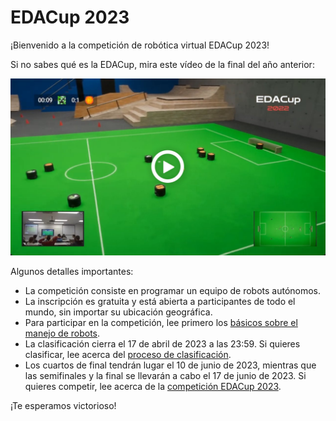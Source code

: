 # EDACup 2023

¡Bienvenido a la competición de robótica virtual EDACup 2023!

Si no sabes qué es la EDACup, mira este vídeo de la final del año anterior:

[![Final de la EDACup 2022](Images/EDACup-2022.jpg)](https://www.youtube.com/watch?v=cI3Y5UipfQc)

Algunos detalles importantes:

* La competición consiste en programar un equipo de robots autónomos.
* La inscripción es gratuita y está abierta a participantes de todo el mundo, sin importar su ubicación geográfica.
* Para participar en la competición, lee primero los [básicos sobre el manejo de robots](BASICS.md).
* La clasificación cierra el 17 de abril de 2023 a las 23:59. Si quieres clasificar, lee acerca del [proceso de clasificación](CLASIFICACION.md).
* Los cuartos de final tendrán lugar el 10 de junio de 2023, mientras que las semifinales y la final se llevarán a cabo el 17 de junio de 2023. Si quieres competir, lee acerca de la [competición EDACup 2023](COMPETICION.md).

¡Te esperamos victorioso!
